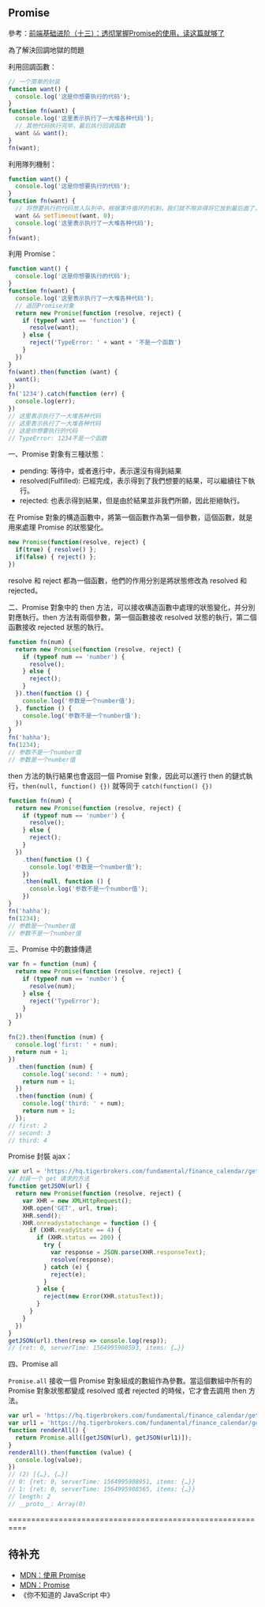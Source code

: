 ## Promise

參考：[前端基础进阶（十三）：透彻掌握Promise的使用，读这篇就够了](https://www.jianshu.com/p/fe5f173276bd)

為了解決回調地獄的問題

利用回調函數：

```js
// 一个简单的封装
function want() {
  console.log('这是你想要执行的代码');
}
function fn(want) {
  console.log('这里表示执行了一大堆各种代码');
  // 其他代码执行完毕，最后执行回调函数
  want && want();
}
fn(want);
```

利用隊列機制：

```js
function want() {
  console.log('这是你想要执行的代码');
}
function fn(want) {
  // 将想要执行的代码放入队列中，根据事件循环的机制，我们就不用非得将它放到最后面了，由你自由选择
  want && setTimeout(want, 0);
  console.log('这里表示执行了一大堆各种代码');
}
fn(want);
```

利用 Promise：

```js
function want() {
  console.log('这是你想要执行的代码');
}
function fn(want) {
  console.log('这里表示执行了一大堆各种代码');
  // 返回Promise对象
  return new Promise(function (resolve, reject) {
    if (typeof want == 'function') {
      resolve(want);
    } else {
      reject('TypeError: ' + want + '不是一个函数')
    }
  })
}
fn(want).then(function (want) {
  want();
})
fn('1234').catch(function (err) {
  console.log(err);
})
// 这里表示执行了一大堆各种代码
// 这里表示执行了一大堆各种代码
// 这是你想要执行的代码
// TypeError: 1234不是一个函数
```

一、Promise 對象有三種狀態：

- pending: 等待中，或者進行中，表示還沒有得到結果
- resolved(Fulfilled): 已經完成，表示得到了我們想要的結果，可以繼續往下執行。
- rejected: 也表示得到結果，但是由於結果並非我們所願，因此拒絕執行。

在 Promise 對象的構造函數中，將第一個函數作為第一個參數，這個函數，就是用來處理 Promise 的狀態變化。

```js
new Promise(function(resolve, reject) {
  if(true) { resolve() };
  if(false) { reject() };
})
```

resolve 和 reject 都為一個函數，他們的作用分別是將狀態修改為 resolved 和 rejected。

二、Promise 對象中的 then 方法，可以接收構造函數中處理的狀態變化，并分別對應執行。then 方法有兩個參數，第一個函數接收 resolved 狀態的執行，第二個函數接收 rejected 狀態的執行。

```js
function fn(num) {
  return new Promise(function (resolve, reject) {
    if (typeof num == 'number') {
      resolve();
    } else {
      reject();
    }
  }).then(function () {
    console.log('参数是一个number值');
  }, function () {
    console.log('参数不是一个number值');
  })
}
fn('hahha');
fn(1234);
// 参数不是一个number值
// 参数是一个number值
```

then 方法的執行結果也會返回一個 Promise 對象，因此可以進行 then 的鏈式執行，`then(null, function() {})` 就等同于 `catch(function() {})`

```js
function fn(num) {
  return new Promise(function (resolve, reject) {
    if (typeof num == 'number') {
      resolve();
    } else {
      reject();
    }
  })
    .then(function () {
      console.log('参数是一个number值');
    })
    .then(null, function () {
      console.log('参数不是一个number值');
    })
}
fn('hahha');
fn(1234);
// 参数是一个number值
// 参数不是一个number值
```

三、Promise 中的數據傳遞


```js
var fn = function (num) {
  return new Promise(function (resolve, reject) {
    if (typeof num == 'number') {
      resolve(num);
    } else {
      reject('TypeError');
    }
  })
}

fn(2).then(function (num) {
  console.log('first: ' + num);
  return num + 1;
})
  .then(function (num) {
    console.log('second: ' + num);
    return num + 1;
  })
  .then(function (num) {
    console.log('third: ' + num);
    return num + 1;
  });
// first: 2
// second: 3
// third: 4
```

Promise 封裝 ajax：

```js
var url = 'https://hq.tigerbrokers.com/fundamental/finance_calendar/getType/2017-02-26/2017-06-10';
// 封装一个 get 请求的方法
function getJSON(url) {
  return new Promise(function (resolve, reject) {
    var XHR = new XMLHttpRequest();
    XHR.open('GET', url, true);
    XHR.send();
    XHR.onreadystatechange = function () {
      if (XHR.readyState == 4) {
        if (XHR.status == 200) {
          try {
            var response = JSON.parse(XHR.responseText);
            resolve(response);
          } catch (e) {
            reject(e);
          }
        } else {
          reject(new Error(XHR.statusText));
        }
      }
    }
  })
}
getJSON(url).then(resp => console.log(resp));
// {ret: 0, serverTime: 1564995908593, items: {…}}
```

四、Promise all

`Promise.all` 接收一個 Promise 對象組成的數組作為參數。當這個數組中所有的 Promise 對象狀態都變成 resolved 或者 rejected 的時候，它才會去調用 then 方法。

```js
var url = 'https://hq.tigerbrokers.com/fundamental/finance_calendar/getType/2017-02-26/2017-06-10';
var url1 = 'https://hq.tigerbrokers.com/fundamental/finance_calendar/getType/2017-03-26/2017-06-10';
function renderAll() {
  return Promise.all([getJSON(url), getJSON(url1)]);
}
renderAll().then(function (value) {
  console.log(value);
})
// (2) [{…}, {…}]
// 0: {ret: 0, serverTime: 1564995908951, items: {…}}
// 1: {ret: 0, serverTime: 1564995908565, items: {…}}
// length: 2
// __proto__: Array(0) 
```

==========================================================

## 待补充

- [MDN：使用 Promise](https://developer.mozilla.org/zh-CN/docs/Web/JavaScript/Guide/Using_promises)
- [MDN：Promise](https://developer.mozilla.org/zh-CN/docs/Web/JavaScript/Reference/Global_Objects/Promise)
- 《你不知道的 JavaScript 中》

